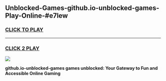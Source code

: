 
## Unblocked-Games-github.io-unblocked-games-Play-Online-#e7lew
<h3>
<a href="https://premium.freeplayer.one?title=github.io-unblocked-games&ref=27F">CLICK TO PLAY</a></h3>
<hr>

<h3>
<a href="https://premium.freeplayer.one?title=github.io-unblocked-games&ref=27F">CLICK 2 PLAY</a>
  
</h3>

<a href="https://premium.freeplayer.one?title=github.io-unblocked-games&ref=27F"><img src="https://clearcache.store/games.png"></a>


**github.io-unblocked-games games unblocked: Your Gateway to Fun and Accessible Online Gaming**
